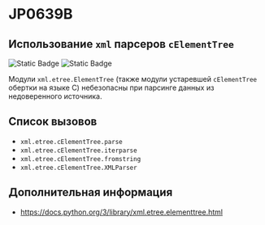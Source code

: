 # JP0639B
## Использование `xml` парсеров `cElementTree`

![Static Badge](https://img.shields.io/badge/%D0%A1%D1%82%D0%B5%D0%BF%D0%B5%D0%BD%D1%8C%20%D0%BA%D1%80%D0%B8%D1%82%D0%B8%D1%87%D0%BD%D0%BE%D1%81%D1%82%D0%B8-%D1%81%D1%80%D0%B5%D0%B4%D0%BD%D1%8F%D1%8F-orange?style=for-the-badge)
![Static Badge](https://img.shields.io/badge/%D0%94%D0%BE%D1%81%D1%82%D0%BE%D0%B2%D0%B5%D1%80%D0%BD%D0%BE%D1%81%D1%82%D1%8C%20%D0%BE%D0%BF%D1%80%D0%B5%D0%B4%D0%B5%D0%BB%D0%B5%D0%BD%D0%B8%D1%8F-%D0%B2%D1%8B%D1%81%D0%BE%D0%BA%D0%B0%D1%8F-crimson?style=for-the-badge)

Модули `xml.etree.ElementTree` (также модули устаревшей `cElementTree` обертки на языке С) небезопасны при парсинге данных из недоверенного источника.

## Список вызовов

* `xml.etree.cElementTree.parse`
* `xml.etree.cElementTree.iterparse`
* `xml.etree.cElementTree.fromstring`
* `xml.etree.cElementTree.XMLParser`

## Дополнительная информация

* <https://docs.python.org/3/library/xml.etree.elementtree.html>
